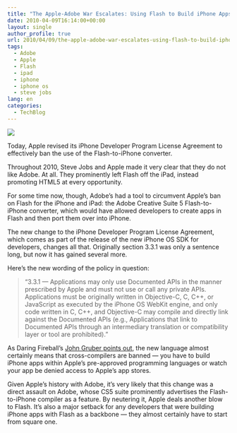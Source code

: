 ```yaml
---
title: "The Apple-Adobe War Escalates: Using Flash to Build iPhone Apps Banned"
date: 2010-04-09T16:14:00+00:00
layout: single
author_profile: true
url: 2010/04/09/the-apple-adobe-war-escalates-using-flash-to-build-iphone-apps-banned/
tags:
  - Adobe
  - Apple
  - Flash
  - ipad
  - iphone
  - iphone os
  - steve jobs
lang: en
categories: 
  - TechBlog
---
```

[![](http://3.bp.blogspot.com/_vaUVXcmC3OI/S79LMoZnrPI/AAAAAAAAB2E/s9kxe7L2_cg/s200/apple-adobe-260.jpg)](http://3.bp.blogspot.com/_vaUVXcmC3OI/S79LMoZnrPI/AAAAAAAAB2E/s9kxe7L2_cg/s1600/apple-adobe-260.jpg)

Today, Apple revised its iPhone Developer Program License Agreement to effectively ban the use of the Flash-to-iPhone converter.

Throughout 2010, Steve Jobs and Apple made it very clear that they do not like Adobe. At all. They prominently left Flash off the iPad, instead promoting HTML5 at every opportunity.

For some time now, though, Adobe’s had a tool to circumvent Apple’s ban on Flash for the iPhone and iPad: the Adobe Creative Suite 5 Flash-to-iPhone converter, which would have allowed developers to create apps in Flash and then port them over into iPhone.

The new change to the iPhone Developer Program License Agreement, which comes as part of the release of the new iPhone OS SDK for developers, changes all that. Originally section 3.3.1 was only a sentence long, but now it has gained several more.

Here’s the new wording of the policy in question:

> “3.3.1 — Applications may only use Documented APIs in the manner prescribed by Apple and must not use or call any private APIs. Applications must be originally written in Objective-C, C, C++, or JavaScript as executed by the iPhone OS WebKit engine, and only code written in C, C++, and Objective-C may compile and directly link against the Documented APIs (e.g., Applications that link to Documented APIs through an intermediary translation or compatibility layer or tool are prohibited).”

As Daring Fireball’s [John Gruber points out](http://daringfireball.net/2010/04/iphone_agreement_bans_flash_compiler), the new language almost certainly means that cross-compilers are banned — you have to build iPhone apps within Apple’s pre-approved programming languages or watch your app be denied access to Apple’s app stores.

Given Apple’s history with Adobe, it’s very likely that this change was a direct assault on Adobe, whose CS5 suite prominently advertises the Flash-to-iPhone compiler as a feature. By neutering it, Apple deals another blow to Flash. It’s also a major setback for any developers that were building iPhone apps with Flash as a backbone — they almost certainly have to start from square one.